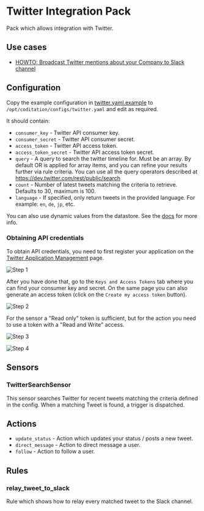 # Twitter Integration Pack

Pack which allows integration with Twitter.

## Use cases

* [HOWTO: Broadcast Twitter mentions about your Company to Slack channel](http://coditation.com/2014/12/22/monitor-twitter-and-fire-automations-based-on-twitter-keywords-using-coditation/)

## Configuration

Copy the example configuration in [twitter.yaml.example](./twitter.yaml.example)
to `/opt/coditation/configs/twitter.yaml` and edit as required.

It should contain:

* ``consumer_key`` - Twitter API consumer key.
* ``consumer_secret`` - Twitter API consumer secret.
* ``access_token`` - Twitter API access token.
* ``access_token_secret`` - Twitter API access token secret.
* ``query`` - A query to search the twitter timeline for. Must be an array.
  By default OR is applied for array items, and you can refine your results
  further via rule criteria.
  You can use all the query operators described at https://dev.twitter.com/rest/public/search
* ``count`` - Number of latest tweets matching the criteria to retrieve.
  Defaults to 30, maximum is 100.
* ``language`` - If specified, only return tweets in the provided language.
  For example: `en`, `de`, `jp`, etc.

You can also use dynamic values from the datastore. See the
[docs](https://docs.coditation.com/reference/pack_configs.html) for more info.

### Obtaining API credentials

To obtain API credentials, you need to first register your application on the
[Twitter Application Management](https://apps.twitter.com/) page.

![Step 1](/_images/twitter_create_app.png)

After you have done that, go to the `Keys and Access Tokens` tab where you can
find your consumer key and secret. On the same page you can also generate an
access token (click on the ``Create my access token`` button).

![Step 2](/_images/twitter_obtain_consumer_key.png)

For the sensor a "Read only" token is sufficient, but for the action you need
to use a token with a "Read and Write" access.

![Step 3](/_images/twitter_create_access_token.png)

![Step 4](/_images/twitter_obtain_access_token.png)

## Sensors

### TwitterSearchSensor

This sensor searches Twitter for recent tweets matching the criteria defined in
the config. When a matching Tweet is found, a trigger is dispatched.

## Actions

* ``update_status`` - Action which updates your status / posts a new tweet.
* ``direct_message`` - Action to direct message a user.
* ``follow`` - Action to follow a user.

## Rules

### relay_tweet_to_slack

Rule which shows how to relay every matched tweet to the Slack channel.
